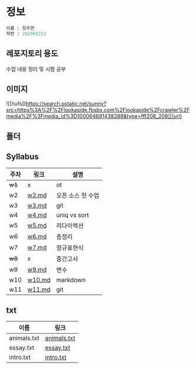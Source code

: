 # 정보
```python
이름 : 장주연
학번 : 202303213
```

## 레포지토리 용도
수업 내용 정리 및 시험 공부

## 이미지
![[hufs][https://search.pstatic.net/sunny?src=https%3A%2F%2Flookaside.fbsbx.com%2Flookaside%2Fcrawler%2Fmedia%2F%3Fmedia_id%3D100064691438288&type=fff208_208]](url)

## 폴더

## Syllabus
| 주차 | 링크 | 설명 |
|---|----------|------------|
| ~~w1~~ | x | ot |
| w2 |[w2.md](https://replit.com/@erikajjy/OSS#w2.md)| 오픈 소스 첫 수업 |
| w3 |[w3.md](https://replit.com/@erikajjy/OSS#w3.md)| git |
| w4 |[w4.md](https://replit.com/@erikajjy/OSS#w4.md)| uniq vs sort |
| w5 |[w5.md](https://replit.com/@erikajjy/OSS#w5.md)| 리다이렉션 |
| w6 |[w6.md](https://replit.com/@erikajjy/OSS#w6.md)| 총정리 |
| w7 |[w7.md](https://replit.com/@erikajjy/OSS#w7.md)| 정규표현식 |
| ~~w8~~ | x | 중간고사 |
| w9 |[w9.md](https://replit.com/@erikajjy/OSS#w9.md)| 변수 |
| w10 |[w10.md](https://replit.com/@erikajjy/OSS#w10.md)| markdown |
| w11 |[w11.md](https://replit.com/@erikajjy/OSS#w11.md)| git |

## txt
| 이름 | 링크 |
|------|------|
| animals.txt | [animals.txt](https://replit.com/@erikajjy/OSS#animals.txt) |
| essay.txt | [essay.txt](https://replit.com/@erikajjy/OSS#essay.txt) |
| intro.txt | [intro.txt](https://replit.com/@erikajjy/OSS#intro.txt) |
